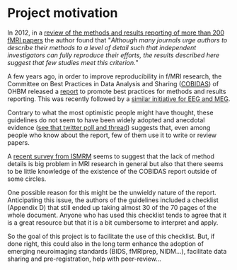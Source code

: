 # Project motivation

In 2012, in a [review of the methods and results reporting of more than 200 fMRI papers](https://www.ncbi.nlm.nih.gov/pubmed/22796459) the author found that "_Although many journals urge authors to describe their methods to a level of detail such that independent investigators can fully reproduce their efforts, the results described here suggest that few studies meet this criterion._"

A few years ago, in order to improve reproducibility in f/MRI research, the Committee on Best Practices in Data Analysis and Sharing ([COBIDAS](https://www.humanbrainmapping.org/i4a/pages/index.cfm?pageid=3728)) of OHBM released a [report](https://www.biorxiv.org/content/10.1101/054262v2) to promote best practices for methods and results reporting. This was recently followed by a [similar initiative for EEG and MEG](https://osf.io/a8dhx/).

Contrary to what the most optimistic people might have thought, these guidelines do not seem to have been widely adopted and anecdotal evidence ([see that twitter poll and thread](https://treeverse.app/view/Xf3jfvIZ)) suggests that, even among people who know about the report, few of them use it to write or review papers.

A [recent survey from ISMRM](https://ismrm.github.io/rrsg/QuestionnaireSummary/) seems to suggest that the lack of method details is big problem in MRI research in general but also that there seems to be little knowledge of the existence of the COBIDAS report outside of some circles.

One possible reason for this might be the unwieldy nature of the report. Anticipating this issue, the authors of the guidelines included a checklist (Appendix D) that still ended up taking almost 30 of the 70 pages of the whole document. Anyone who has used this checklist tends to agree that it is a great resource but that it is a bit cumbersome to interpret and apply.

So the goal of this project is to facilitate the use of this checklist. But, if done right, this could also in the long term enhance the adoption of emerging neuroimaging standards (BIDS, fMRIprep, NIDM...), facilitate data sharing and pre-registration, help with peer-review...
